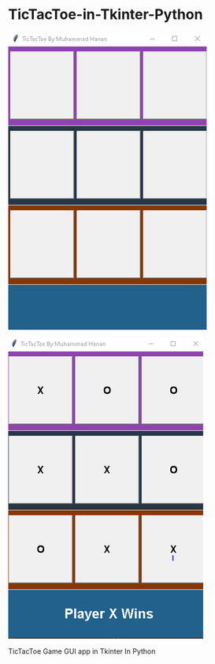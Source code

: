 # TicTacToe-in-Tkinter-Python

![Screenshot - 1](screenshots/snap1.PNG)

![Screenshot - 2](screenshots/snap2.PNG)

TicTacToe Game GUI app in Tkinter In Python
